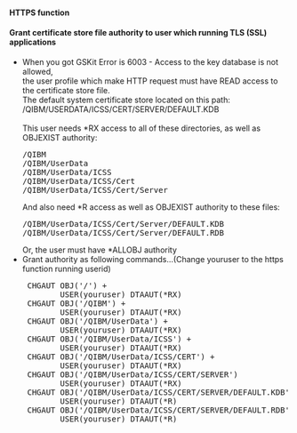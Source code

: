 <h4>HTTPS function</h4>

<h4>Grant certificate store file authority to user which running TLS (SSL) applications</h4>
<ul>
<li>When you got GSKit Error is 6003 - Access to the key database is not allowed, <br />the user profile which make HTTP request must have READ access to the certificate store file.<br />
The default system certificate store located on this path:<br />
/QIBM/USERDATA/ICSS/CERT/SERVER/DEFAULT.KDB<br /><br />
This user needs *RX access to all of these directories, as well as OBJEXIST authority:
<pre>
/QIBM
/QIBM/UserData
/QIBM/UserData/ICSS
/QIBM/UserData/ICSS/Cert
/QIBM/UserData/ICSS/Cert/Server</li>
</pre>
And also need *R access as well as OBJEXIST authority to these files:
<pre>
/QIBM/UserData/ICSS/Cert/Server/DEFAULT.KDB
/QIBM/UserData/ICSS/Cert/Server/DEFAULT.RDB
</pre>
Or, the user must have *ALLOBJ authority
<li>
Grant authority as following commands...(Change youruser to the https function running userid)
<pre>
 CHGAUT OBJ('/') +
        USER(youruser) DTAAUT(*RX)
 CHGAUT OBJ('/QIBM') +
        USER(youruser) DTAAUT(*RX)
 CHGAUT OBJ('/QIBM/UserData') +
        USER(youruser) DTAAUT(*RX)
 CHGAUT OBJ('/QIBM/UserData/ICSS') +
        USER(youruser) DTAAUT(*RX)
 CHGAUT OBJ('/QIBM/UserData/ICSS/CERT') +
        USER(youruser) DTAAUT(*RX)
 CHGAUT OBJ('/QIBM/UserData/ICSS/CERT/SERVER')
        USER(youruser) DTAAUT(*RX)
 CHGAUT OBJ('/QIBM/UserData/ICSS/CERT/SERVER/DEFAULT.KDB')
        USER(youruser) DTAAUT(*R)
 CHGAUT OBJ('/QIBM/UserData/ICSS/CERT/SERVER/DEFAULT.RDB')
        USER(youruser) DTAAUT(*R)
  </pre>
</li>
</ul>
